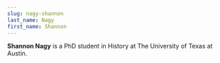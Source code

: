 ```yaml
---
slug: nagy-shannon
last_name: Nagy
first_name: Shannon
---
```

**Shannon Nagy** is a PhD student in History at The University of Texas at Austin.